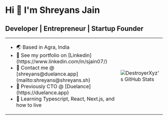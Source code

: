 # Hi 👋 I'm Shreyans Jain

## Developer | Entrepreneur | Startup Founder

<table border="0">
 <tr>
    <td>
      <ul>
      <li> 🌏  Based in Agra, India </li>
      <li> 📃  See my portfolio on [Linkedin](https://www.linkedin.com/in/sjain07/) </li>
      <li> 💬  Contact me @ [shreyans@duelance.app](mailto:shreyans@shreyans.sh) </li>
      <li> 💼  Previously CTO @ [Duelance](https://duelance.app) </li>
      <li> 🧠  Learning Typescript, React, Next.js, and how to live </li>
    </ul>
    </td>
    <td>
      <img src="https://github-readme-stats.vercel.app/api?username=DestroyerXyz&show_icons=true&hide=&count_private=true&title_color=e6edf3&text_color=e6edf3&icon_color=e6edf3&bg_color=0d1117&hide_border=true&hide_title=true&include_all_commits=true&hide_rank=true&show=prs_merged" alt="DestroyerXyz's GitHub Stats" />
    </td>
 </tr>
</table>
